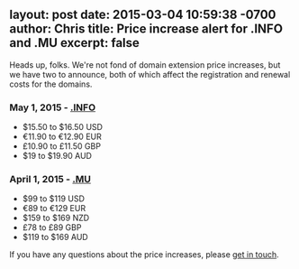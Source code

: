 layout: post
date: 2015-03-04 10:59:38 -0700
author: Chris
title: Price increase alert for .INFO and .MU
excerpt: false
----

Heads up, folks. We're not fond of domain extension price increases, but we have two to announce, both of which affect the registration and renewal costs for the domains.

### May 1, 2015 - [.INFO](https://iwantmyname.com/domains/info-domain-name-registration-for-information) 

+ $15.50 to $16.50 USD
+ €11.90 to €12.90 EUR
+ £10.90 to £11.50 GBP
+ $19 to $19.90 AUD

### April 1, 2015 - [.MU](https://iwantmyname.com/domains/mu-mauritian-domain-name-registration-for-mauritius)

+ $99 to $119 USD 
+ €89 to €129 EUR
+ $159 to $169 NZD
+ £78 to £89 GBP
+ $119 to $169 AUD

If you have any questions about the price increases, please [get in touch](https://iwantmyname.com/support).